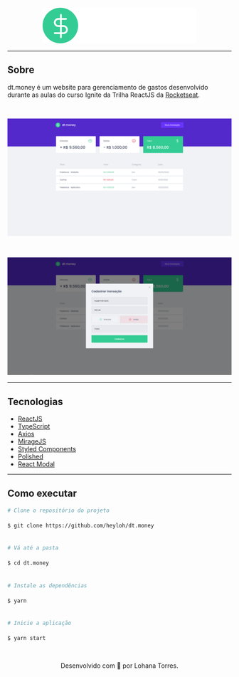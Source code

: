 <br />

<div align="center">
  <img src="./.github/assets/logo.svg" />
</div>

---

## Sobre

dt.money é um website para gerenciamento de gastos desenvolvido durante as aulas do curso Ignite da Trilha ReactJS da [Rocketseat](https://rocketseat.com.br).

<br />

![screenshot-1](./.github/assets/screenshot-dtmoney-1.png)

<br />

![screenshot-2](./.github/assets/screenshot-dtmoney-2.png)

---

## Tecnologias

- [ReactJS](https://reactjs.org/)
- [TypeScript](https://www.typescriptlang.org/)
- [Axios](https://axios-http.com/)
- [MirageJS](https://miragejs.com/)
- [Styled Components](https://www.styled-components.com/)
- [Polished](https://github.com/styled-components/polished)
- [React Modal](https://github.com/reactjs/react-modal)

---

## Como executar

```sh
# Clone o repositório do projeto

$ git clone https://github.com/heyloh/dt.money


# Vá até a pasta

$ cd dt.money


# Instale as dependências

$ yarn


# Inicie a aplicação

$ yarn start
```

<br />

<div align="center">
  <p>Desenvolvido com 💜 por Lohana Torres.</p>
</div>
